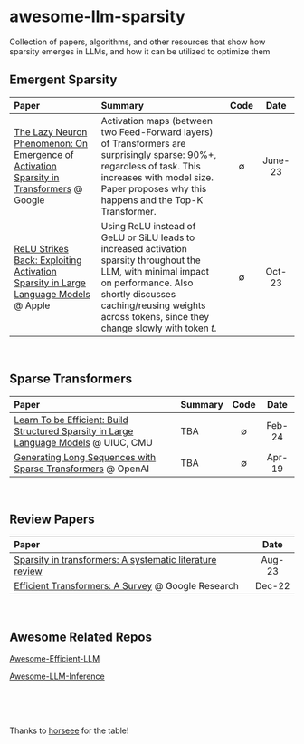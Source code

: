 # awesome-llm-sparsity

Collection of papers, algorithms, and other resources that show how sparsity emerges in LLMs, and how it can be utilized to optimize them


## Emergent Sparsity

| Paper | Summary | Code | Date |
|:------|:-------|:----:|:----:|
|[The Lazy Neuron Phenomenon: On Emergence of Activation Sparsity in Transformers](https://arxiv.org/pdf/2210.06313.pdf) @ Google | Activation maps (between two Feed-Forward layers) of Transformers are surprisingly sparse: 90%+, regardless of task. This increases with model size. Paper proposes why this happens and the Top-K Transformer. | ∅ | June-23
|[ReLU Strikes Back: Exploiting Activation Sparsity in Large Language Models](https://arxiv.org/pdf/2310.04564.pdf) @ Apple | Using ReLU instead of GeLU or SiLU leads to increased activation sparsity throughout the LLM, with minimal impact on performance. Also shortly discusses caching/reusing weights across tokens, since they change slowly with token $t$.  | ∅ | Oct-23
<br/>


## Sparse Transformers


| Paper | Summary | Code | Date |
|:------|:-------|:----:|:----:|
|[Learn To be Efficient: Build Structured Sparsity in Large Language Models](https://arxiv.org/pdf/2402.06126.pdf) @ UIUC, CMU | TBA | ∅ | Feb-24
|[Generating Long Sequences with Sparse Transformers](https://arxiv.org/pdf/1904.10509.pdf) @ OpenAI | TBA | ∅ | Apr-19
<br/>


## Review Papers


| Paper | Date |
|:----|  :----: |
|[Sparsity in transformers: A systematic literature review](https://www.sciencedirect.com/science/article/pii/S092523122400239X)| Aug-23
|[Efficient Transformers: A Survey](https://dl.acm.org/doi/pdf/10.1145/3530811) @ Google Research | Dec-22
<br/>


## Awesome Related Repos

[Awesome-Efficient-LLM](https://github.com/horseee/Awesome-Efficient-LLM)

[Awesome-LLM-Inference](https://github.com/DefTruth/Awesome-LLM-Inference)

<br/><br/><br/>

Thanks to [horseee](https://github.com/horseee/Awesome-Efficient-LLM/blob/main/README.md?plain=1) for the table!

